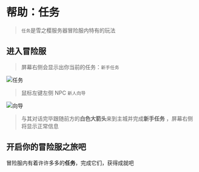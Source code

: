 # 帮助：任务
> `任务`是雪之樱服务器冒险服内特有的玩法


## 进入冒险服
> 屏幕右侧会显示出你当前的任务：`新手任务`

![任务](/_images/新手任务.png "新手任务展示")

> 鼠标左键左侧 NPC `新人向导`

![向导](https://github.com/Monostar14/wiki/blob/main/docs/%E5%87%86%E5%A4%87%E5%B7%A5%E4%BD%9C/_images/%E6%96%B0%E4%BA%BA%E5%90%91%E5%AF%BC.png)

> 与其对话完毕跟随前方的**白色大箭头**来到主城并完成**新手任务** ，屏幕右侧将显示正常信息

## 开启你的冒险服之旅吧

冒险服内有着许许多多的**任务**，完成它们，获得成就吧 
